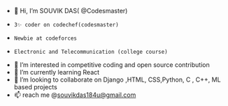 - 👋 Hi, I’m  SOUVIK DAS( @Codesmaster)
-     3✨ coder on codechef(codesmaster)
-     Newbie at codeforces
-     Electronic and Telecommunication (college course)  
- 👀 I’m interested in competitive coding and open source contribution
- 🌱 I’m currently learning React
- 💞️ I’m looking to collaborate on Django ,HTML, CSS,Python, C , C++, ML based projects
- 📫 reach me 
      @souvikdas184u@gmail.com
      

<!---
Codesmaster-lab/Codesmaster-lab is a ✨ special ✨ repository because its `README.md` (this file) appears on your GitHub profile.
You can click the Preview link to take a look at your changes.
--->
